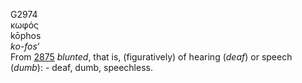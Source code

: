 <body>
  <p>G2974<br>  κωφός  <br> kōphos  <br><i>ko-fos‘ </i><br>From <a href="g2875.htm">2875</a>  <i>blunted</i>, that is, (figuratively) of hearing (<i>deaf</i>) or speech (<i>dumb</i>): - deaf, dumb, speechless.<br></p>
 </body>